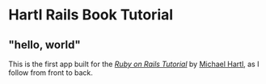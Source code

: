 # Hartl Rails Book Tutorial

## "hello, world"

This is the first app built for the [*Ruby on Rails Tutorial*](http://www.railstutorial.org/) by [Michael Hartl](http://wwww.michaelhartl.com/), as I follow from front to back.
